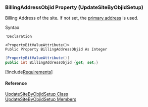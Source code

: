 ### BillingAddressObjid Property (UpdateSiteByObjidSetup)

Billing Address of the site. If not set, the [primary address](FChoice.Toolkits.Clarify~FChoice.Toolkits.Clarify.Interfaces.UpdateSiteByObjidSetup~PrimaryAddressObjid.md) is used.

Syntax

```vbnet
'Declaration

<PropertyBitValueAttribute()>
Public Property BillingAddressObjid As Integer
```

```csharp
[PropertyBitValueAttribute()]
public int BillingAddressObjid {get; set;}
```

[!include[Requirements](../partials/requirements.md)]

#### Reference

[UpdateSiteByObjidSetup Class](FChoice.Toolkits.Clarify~FChoice.Toolkits.Clarify.Interfaces.UpdateSiteByObjidSetup.md)  
[UpdateSiteByObjidSetup Members](FChoice.Toolkits.Clarify~FChoice.Toolkits.Clarify.Interfaces.UpdateSiteByObjidSetup_members.md)